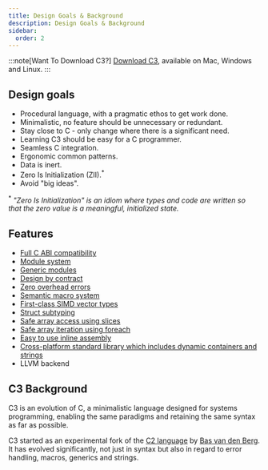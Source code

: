 ```yaml
---
title: Design Goals & Background
description: Design Goals & Background
sidebar:
  order: 2
---
```


:::note[Want To Download C3?]
[Download C3](/getting-started/prebuilt-binaries/), available on Mac, Windows and Linux.
:::

## Design goals

- Procedural language, with a pragmatic ethos to get work done.
- Minimalistic, no feature should be unnecessary or redundant.
- Stay close to C - only change where there is a significant need.
- Learning C3 should be easy for a C programmer.
- Seamless C integration.
- Ergonomic common patterns.
- Data is inert.
- Zero Is Initialization (ZII).<sup>*</sup>
- Avoid "big ideas".

<sup>*</sup> *"Zero Is Initialization" is an idiom where types and code
are written so that the zero value is a meaningful, initialized
state.*

## Features

- [Full C ABI compatibility](/language-common/cinterop/)
- [Module system](/language-fundamentals/modules/) 
- [Generic modules](/generic-programming/generics/)
- [Design by contract](/language-common/contracts/)
- [Zero overhead errors](/language-common/optionals-essential/#what-is-an-optional)
- [Semantic macro system](/generic-programming/macros/)
- [First-class SIMD vector types](/language-common/vectors/)
- [Struct subtyping](/language-overview/types/#struct-subtyping)
- [Safe array access using slices](/language-common/arrays/#slice)
- [Safe array iteration using foreach](/language-common/arrays/#iteration-over-arrays)
- [Easy to use inline assembly](/misc-advanced/asm/)
- [Cross-platform standard library which includes dynamic containers and strings](/standard-library/)
- LLVM backend

## C3 Background

C3 is an evolution of C, a minimalistic language designed for systems 
programming, enabling the same paradigms and retaining the same syntax 
as far as possible.

C3 started as an experimental fork of the [C2 language](http://www.c2lang.org/) 
by [Bas van den Berg](https://github.com/bvdberg). 
It has evolved significantly, not just in syntax but also 
in regard to error handling, macros, generics and strings.

